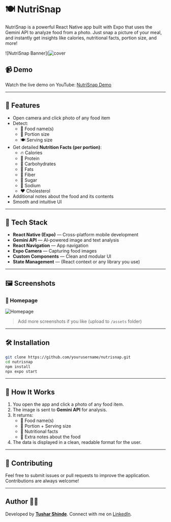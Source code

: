 # 🍽️ NutriSnap

NutriSnap is a powerful React Native app built with Expo that uses the Gemini API to analyze food from a photo. Just snap a picture of your meal, and instantly get insights like calories, nutritional facts, portion size, and more!

![NutriSnap Banner](![cover](https://github.com/user-attachments/assets/6a42cf31-cefa-4df4-9e6d-a9ae62b06fd3)

## 📹 Demo

Watch the live demo on YouTube: [NutriSnap Demo](https://www.youtube.com/watch?v=YOUR_VIDEO_ID)

---

## 📸 Features

- Open camera and click photo of any food item
- Detect:
  - 🍱 Food name(s)
  - 📏 Portion size
  - 🍽️ Serving size
- Get detailed **Nutrition Facts (per portion)**:
  - 🔥 Calories
  - 💪 Protein
  - 🍞 Carbohydrates
  - 🥑 Fats
  - 🌾 Fiber
  - 🍭 Sugar
  - 🧂 Sodium
  - ❤️ Cholesterol
- Additional notes about the food and its contents
- Smooth and intuitive UI

---

## 🚀 Tech Stack

- **React Native (Expo)** — Cross-platform mobile development
- **Gemini API** — AI-powered image and text analysis
- **React Navigation** — App navigation
- **Expo Camera** — Capturing food images
- **Custom Components** — Clean and modular UI
- **State Management** — (React context or any library you use)

---

## 🖼️ Screenshots

### 📍 Homepage
![Homepage](./assets/homepage.png)

> Add more screenshots if you like (upload to `/assets` folder)

---

## 🛠️ Installation

```bash
git clone https://github.com/yourusername/nutrisnap.git
cd nutrisnap
npm install
npx expo start
```

---

## 🧠 How It Works

1. You open the app and click a photo of any food item.
2. The image is sent to **Gemini API** for analysis.
3. It returns:
   - 🍱 Food name(s)
   - 📏 Portion + Serving size
   - 🧾 Nutritional facts
   - 🧠 Extra notes about the food
4. The data is displayed in a clean, readable format for the user.

---

## 🤝 Contributing
Feel free to submit issues or pull requests to improve the application. Contributions are always welcome!

---

## Author 👨‍💻
Developed by **[Tushar Shinde](https://github.com/Tushar-Shinde31)**. Connect with me on [LinkedIn](https://www.linkedin.com/in/tushar-shinde-262335257/).
